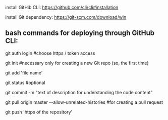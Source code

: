 install GitHib CLI:  https://github.com/cli/cli#installation

install Git dependency:  https://git-scm.com/download/win


bash commands for deploying through GitHub CLI:
---------------------------------------------------


git auth login        #choose https / token access

git init           #necessary only for creating a new Git repo (so, the first time)

git add 'file name'

git status        #optional

git commit -m "text of description for understanding the code content"

git pull origin master --allow-unrelated-histories           #for creating a pull request

git push 'https of the repository'

